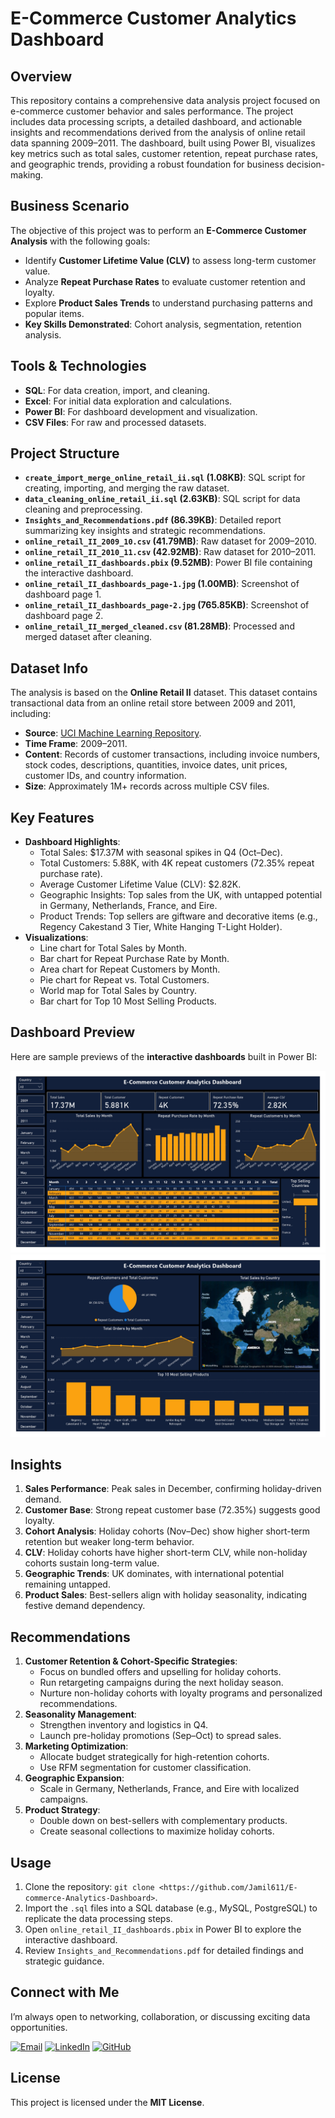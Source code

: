 # E-Commerce Customer Analytics Dashboard

## Overview
This repository contains a comprehensive data analysis project focused on e-commerce customer behavior and sales performance. The project includes data processing scripts, a detailed dashboard, and actionable insights and recommendations derived from the analysis of online retail data spanning 2009–2011. The dashboard, built using Power BI, visualizes key metrics such as total sales, customer retention, repeat purchase rates, and geographic trends, providing a robust foundation for business decision-making.

## Business Scenario
The objective of this project was to perform an **E-Commerce Customer Analysis** with the following goals:
- Identify **Customer Lifetime Value (CLV)** to assess long-term customer value.
- Analyze **Repeat Purchase Rates** to evaluate customer retention and loyalty.
- Explore **Product Sales Trends** to understand purchasing patterns and popular items.
- **Key Skills Demonstrated**: Cohort analysis, segmentation, retention analysis.

## Tools & Technologies
- **SQL**: For data creation, import, and cleaning.
- **Excel**: For initial data exploration and calculations.
- **Power BI**: For dashboard development and visualization.
- **CSV Files**: For raw and processed datasets.

## Project Structure
- **`create_import_merge_online_retail_ii.sql` (1.08KB)**: SQL script for creating, importing, and merging the raw dataset.
- **`data_cleaning_online_retail_ii.sql` (2.63KB)**: SQL script for data cleaning and preprocessing.
- **`Insights_and_Recommendations.pdf` (86.39KB)**: Detailed report summarizing key insights and strategic recommendations.
- **`online_retail_II_2009_10.csv` (41.79MB)**: Raw dataset for 2009–2010.
- **`online_retail_II_2010_11.csv` (42.92MB)**: Raw dataset for 2010–2011.
- **`online_retail_II_dashboards.pbix` (9.52MB)**: Power BI file containing the interactive dashboard.
- **`online_retail_II_dashboards_page-1.jpg` (1.00MB)**: Screenshot of dashboard page 1.
- **`online_retail_II_dashboards_page-2.jpg` (765.85KB)**: Screenshot of dashboard page 2.
- **`online_retail_II_merged_cleaned.csv` (81.28MB)**: Processed and merged dataset after cleaning.

## Dataset Info
The analysis is based on the **Online Retail II** dataset. This dataset contains transactional data from an online retail store between 2009 and 2011, including:
- **Source**: [UCI Machine Learning Repository](https://archive.ics.uci.edu/dataset/502/online+retail+ii).
- **Time Frame**: 2009–2011.
- **Content**: Records of customer transactions, including invoice numbers, stock codes, descriptions, quantities, invoice dates, unit prices, customer IDs, and country information.
- **Size**: Approximately 1M+ records across multiple CSV files.

## Key Features
- **Dashboard Highlights**:
  - Total Sales: $17.37M with seasonal spikes in Q4 (Oct–Dec).
  - Total Customers: 5.88K, with 4K repeat customers (72.35% repeat purchase rate).
  - Average Customer Lifetime Value (CLV): $2.82K.
  - Geographic Insights: Top sales from the UK, with untapped potential in Germany, Netherlands, France, and Eire.
  - Product Trends: Top sellers are giftware and decorative items (e.g., Regency Cakestand 3 Tier, White Hanging T-Light Holder).
- **Visualizations**:
  - Line chart for Total Sales by Month.
  - Bar chart for Repeat Purchase Rate by Month.
  - Area chart for Repeat Customers by Month.
  - Pie chart for Repeat vs. Total Customers.
  - World map for Total Sales by Country.
  - Bar chart for Top 10 Most Selling Products.

## Dashboard Preview  
Here are sample previews of the **interactive dashboards** built in Power BI:  

![Dashboard Page 1](dashboards/image/online_retail_II_dashboards_page-1.jpg)  
![Dashboard Page 2](dashboards/image/online_retail_II_dashboards_page-2.jpg)

## Insights
1. **Sales Performance**: Peak sales in December, confirming holiday-driven demand.
2. **Customer Base**: Strong repeat customer base (72.35%) suggests good loyalty.
3. **Cohort Analysis**: Holiday cohorts (Nov–Dec) show higher short-term retention but weaker long-term behavior.
4. **CLV**: Holiday cohorts have higher short-term CLV, while non-holiday cohorts sustain long-term value.
5. **Geographic Trends**: UK dominates, with international potential remaining untapped.
6. **Product Sales**: Best-sellers align with holiday seasonality, indicating festive demand dependency.

## Recommendations
1. **Customer Retention & Cohort-Specific Strategies**:
   - Focus on bundled offers and upselling for holiday cohorts.
   - Run retargeting campaigns during the next holiday season.
   - Nurture non-holiday cohorts with loyalty programs and personalized recommendations.
2. **Seasonality Management**:
   - Strengthen inventory and logistics in Q4.
   - Launch pre-holiday promotions (Sep–Oct) to spread sales.
3. **Marketing Optimization**:
   - Allocate budget strategically for high-retention cohorts.
   - Use RFM segmentation for customer classification.
4. **Geographic Expansion**:
   - Scale in Germany, Netherlands, France, and Eire with localized campaigns.
5. **Product Strategy**:
   - Double down on best-sellers with complementary products.
   - Create seasonal collections to maximize holiday cohorts.

## Usage
1. Clone the repository: `git clone <https://github.com/Jamil611/E-commerce-Analytics-Dashboard>`.
2. Import the `.sql` files into a SQL database (e.g., MySQL, PostgreSQL) to replicate the data processing steps.
3. Open `online_retail_II_dashboards.pbix` in Power BI to explore the interactive dashboard.
4. Review `Insights_and_Recommendations.pdf` for detailed findings and strategic guidance.

## Connect with Me  
I’m always open to networking, collaboration, or discussing exciting data opportunities.  

[![Email](https://img.shields.io/badge/Email-Jamil.ad611@gmail.com-D14836?style=flat&logo=gmail&logoColor=white)](mailto:Jamil.ad611@gmail.com)
[![LinkedIn](https://img.shields.io/badge/LinkedIn-Jamil611-0A66C2?style=flat&logo=linkedin&logoColor=white)](https://www.linkedin.com/in/jamil611)
[![GitHub](https://img.shields.io/badge/GitHub-Jamil611-100000?style=flat&logo=github&logoColor=white)](https://github.com/Jamil611)

## License  
This project is licensed under the **MIT License**.